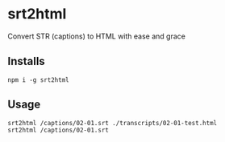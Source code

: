 # srt2html

Convert STR (captions) to HTML with ease and grace

## Installs

```
npm i -g srt2html
```

## Usage

```
srt2html /captions/02-01.srt ./transcripts/02-01-test.html
srt2html /captions/02-01.srt
```
